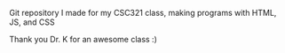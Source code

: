 Git repository I made for my CSC321 class, making programs with HTML, JS, and CSS

Thank you Dr. K for an awesome class :)
